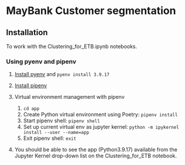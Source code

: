 # MayBank Customer segmentation 

## Installation

To work with the Clustering_for_ETB.ipynb notebooks.


### Using pyenv and pipenv

1. [Install pyenv](https://github.com/pyenv/pyenv) and `pyenv install 3.9.17`
2. [Install pipenv](https://pipenv.pypa.io/en/latest/installation/)
3. Virtual environment management with pipenv
   1. `cd app`
   2. Create Python virtual environment using Poetry: `pipenv install`
   3. Start pipenv shell: `pipenv shell`
   4. Set up current virtual env as jupyter kernel: `python -m ipykernel install --user --name=app`
   5. Exit pipenv shell: `exit`

4. You should be able to see the app (Python3.9.17) available from the Jupyter Kernel drop-down list on the Clustering_for_ETB notebook.

